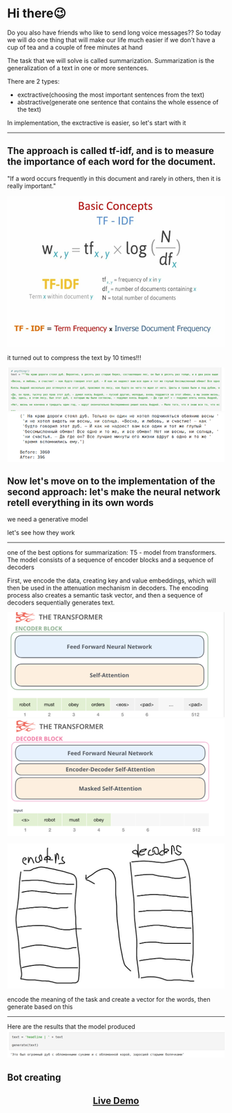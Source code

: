 # Hi there😉

Do you also have friends who like to send long voice messages??
So today we will do one thing that will make our life much easier if we don't have a cup of tea and a couple of free minutes at hand


The task that we will solve is called summarization. Summarization is the generalization of a text in one or more sentences.

There are 2 types:
- exctractive(choosing the most important sentences from the text)
- abstractive(generate one sentence that contains the whole essence of the text)

In implementation, the exctractive is easier, so let's start with it




-----------------------------------------------------------------------------------------------------
## The approach is called tf-idf, and is to measure the importance of each word for the document.

"If a word occurs frequently in this document and rarely in others, then it is really important."

![header](https://github.com/MariaSultanbekova/summarizer_bot/blob/main/images/tf-idf.png)


it turned out to compress the text by 10 times!!!

![](https://github.com/MariaSultanbekova/summarizer_bot/blob/main/images/text_before.png)
![](https://github.com/MariaSultanbekova/summarizer_bot/blob/main/images/text_after.png)


## Now let's move on to the implementation of the second approach: let's make the neural network retell everything in its own words


we need a generative model

let's see how they work




------------------------------------------------------------------------------------------------------------------------


one of the best options for summarization: T5 - model from transformers.
The model consists of a sequence of encoder blocks and a sequence of decoders

First, we encode the data, creating key and value embeddings, which will then be used in the attenuation mechanism in decoders.
The encoding process also creates a semantic task vector, and then a sequence of decoders sequentially generates text.

![](https://github.com/MariaSultanbekova/summarizer_bot/blob/main/images/encoder.png)
![](https://github.com/MariaSultanbekova/summarizer_bot/blob/main/images/decoder.png)

![](https://github.com/MariaSultanbekova/summarizer_bot/blob/main/images/encoder-decoder.png)

encode the meaning of the task and create a vector for the words, then generate based on this

----------------------------------------------------------------------------------------------------------
Here are the results that the model produced
![](https://github.com/MariaSultanbekova/summarizer_bot/blob/main/images/t5_results.png)




## Bot creating
































<h2 align="center"><a  href="">Live Demo</a></h2>







